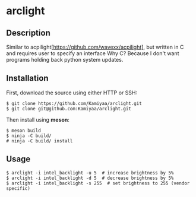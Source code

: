 # arclight

## Description
Similar to acpilight[https://github.com/wavexx/acpilight], but written in C and requires user to specify an interface
Why C? Because I don't want programs holding back python system updates.

## Installation
First, download the source using either HTTP or SSH: 
```
$ git clone https://github.com/Kamiyaa/arclight.git
$ git clone git@github.com:Kamiyaa/arclight.git
```
Then install using **meson**:
```
$ meson build
$ ninja -C build/
# ninja -C build/ install
```

## Usage
```
$ arclight -i intel_backlight -u 5  # increase brightness by 5%
$ arclight -i intel_backlight -d 5  # decrease brightness by 5%
$ arclight -i intel_backlight -s 255  # set brightness to 255 (vendor specific)
```

